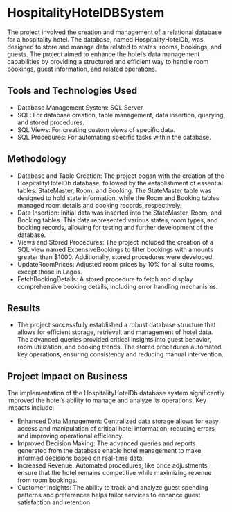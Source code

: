 # HospitalityHotelDBSystem

The project involved the creation and management of a relational database for a hospitality hotel. The database, named HospitalityHotelDb, was designed to store and manage data related to states, rooms, bookings, and guests. The project aimed to enhance the hotel’s data management capabilities by providing a structured and efficient way to handle room bookings, guest information, and related operations.

## Tools and Technologies Used
-	Database Management System: SQL Server
-	SQL: For database creation, table management, data insertion, querying, and stored procedures.
-	SQL Views: For creating custom views of specific data.
-	SQL Procedures: For automating specific tasks within the database.

  
## Methodology
-	Database and Table Creation: The project began with the creation of the HospitalityHotelDb database, followed by the establishment of essential tables: StateMaster, Room, and Booking. The StateMaster table was designed to hold state information, while the Room and Booking tables managed room details and booking records, respectively.
-	Data Insertion: Initial data was inserted into the StateMaster, Room, and Booking tables. This data represented various states, room types, and booking records, allowing for testing and further development of the database.
-	Views and Stored Procedures: The project included the creation of a SQL view named ExpensiveBookings to filter bookings with amounts greater than $1000. Additionally, stored procedures were developed:
-	UpdateRoomPrices: Adjusted room prices by 10% for all suite rooms, except those in Lagos.
-	FetchBookingDetails: A stored procedure to fetch and display comprehensive booking details, including error handling mechanisms.

  
## Results
- The project successfully established a robust database structure that allows for efficient storage, retrieval, and management of hotel data. The advanced queries provided critical insights into guest behavior, room utilization, and booking trends. The stored procedures automated key operations, ensuring consistency and reducing manual intervention.

  
## Project Impact on Business
The implementation of the HospitalityHotelDb database system significantly improved the hotel’s ability to manage and analyze its operations. Key impacts include:
-	Enhanced Data Management: Centralized data storage allows for easy access and manipulation of critical hotel information, reducing errors and improving operational efficiency.
-	Improved Decision Making: The advanced queries and reports generated from the database enable hotel management to make informed decisions based on real-time data.
-	Increased Revenue: Automated procedures, like price adjustments, ensure that the hotel remains competitive while maximizing revenue from room bookings.
-	Customer Insights: The ability to track and analyze guest spending patterns and preferences helps tailor services to enhance guest satisfaction and retention.
